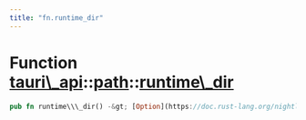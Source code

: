 ```yaml
---
title: "fn.runtime_dir"
---
```


Function [tauri\\\_api](/api/rust/tauri\_api/../index.html)::[path](/api/rust/tauri\_api/index.html)::[runtime\\\_dir](/api/rust/tauri\_api/)
=============================================================================================================================================

```rust
pub fn runtime\\\_dir() -&gt; [Option](https://doc.rust-lang.org/nightly/core/option/enum.Option.html "enum core::option::Option")&lt;[PathBuf](https://doc.rust-lang.org/nightly/std/path/struct.PathBuf.html "struct std::path::PathBuf")\&gt;
```
      